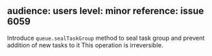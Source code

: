 audience: users
level: minor
reference: issue 6059
---

Introduce `queue.sealTaskGroup` method to seal task group and prevent addition of new tasks to it
This operation is irreversible.

